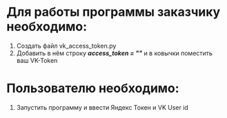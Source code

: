 # Для работы программы заказчику необходимо:
1. Создать файл vk_access_token.py
2. Добавить в нём строку ***access_token = ""*** и в ковычки поместить ваш VK-Token

# Пользователю необходимо:
1. Запустить программу и ввести Яндекс Токен и VK User id